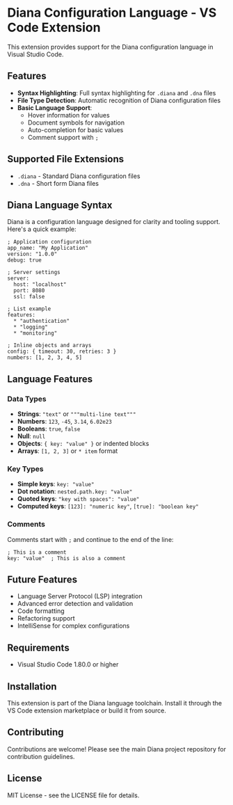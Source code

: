 # Diana Configuration Language - VS Code Extension

This extension provides support for the Diana configuration language in Visual Studio Code.

## Features

- **Syntax Highlighting**: Full syntax highlighting for `.diana` and `.dna` files
- **File Type Detection**: Automatic recognition of Diana configuration files
- **Basic Language Support**: 
  - Hover information for values
  - Document symbols for navigation
  - Auto-completion for basic values
  - Comment support with `;`

## Supported File Extensions

- `.diana` - Standard Diana configuration files
- `.dna` - Short form Diana files

## Diana Language Syntax

Diana is a configuration language designed for clarity and tooling support. Here's a quick example:

```diana
; Application configuration
app_name: "My Application"
version: "1.0.0"
debug: true

; Server settings
server:
  host: "localhost"
  port: 8080
  ssl: false

; List example
features:
  * "authentication"
  * "logging"
  * "monitoring"

; Inline objects and arrays
config: { timeout: 30, retries: 3 }
numbers: [1, 2, 3, 4, 5]
```

## Language Features

### Data Types
- **Strings**: `"text"` or `"""multi-line text"""`
- **Numbers**: `123`, `-45`, `3.14`, `6.02e23`
- **Booleans**: `true`, `false`
- **Null**: `null`
- **Objects**: `{ key: "value" }` or indented blocks
- **Arrays**: `[1, 2, 3]` or `* item` format

### Key Types
- **Simple keys**: `key: "value"`
- **Dot notation**: `nested.path.key: "value"`
- **Quoted keys**: `"key with spaces": "value"`
- **Computed keys**: `[123]: "numeric key"`, `[true]: "boolean key"`

### Comments
Comments start with `;` and continue to the end of the line:

```diana
; This is a comment
key: "value"  ; This is also a comment
```

## Future Features

- Language Server Protocol (LSP) integration
- Advanced error detection and validation
- Code formatting
- Refactoring support
- IntelliSense for complex configurations

## Requirements

- Visual Studio Code 1.80.0 or higher

## Installation

This extension is part of the Diana language toolchain. Install it through the VS Code extension marketplace or build it from source.

## Contributing

Contributions are welcome! Please see the main Diana project repository for contribution guidelines.

## License

MIT License - see the LICENSE file for details. 
